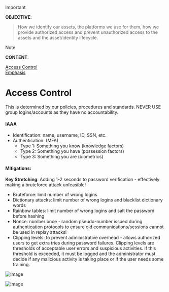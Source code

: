 > [!IMPORTANT]
**OBJECTIVE**:
>
> How we identify our assets, the platforms we use for them, how we provide authorized access and prevent unauthorized access to the assets and the asset/identity lifecycle.

> [!NOTE]
> **CONTENT**:
> 
> [Access Control](#access-control)  
> [Emphasis](#emphasis) 

# Access Control
This is determined by our policies, procedures and standards.
NEVER USE group logins/accounts as they have no accountability.
#### IAAA
- Identification: name, username, ID, SSN, etc.
- Authentication: (MFA)
  - Type 1: Something you know (knowledge factors)
  - Type 2: Something you have (possession factors)
  - Type 3: Something you are (biometrics)
  

#### Mitigations:
**Key Stretching**: Adding 1-2 seconds to password verification - effectively making a bruteforce attack unfeasible!
- Bruteforce: limit number of wrong logins
- Dictionary attacks: limit number of wrong logins and blacklist dictionary words
- Rainbow tables: limit number of wrong logins and salt the password before hashing
- Nonce: number once - random pseudo-number issued during authentication protocols to ensure old communications/sessions cannot be used in replay attacks!
- Clipping levels: to prevent administrative overhead - allows authorized users to get extra tries during password failures. Clipping levels are thresholds of acceptable user errors and suspicious activities. If this threshold is exceeded, it must be logged and the administrator must decide if any malicious activity is taking place or if the user needs some training.

![image](https://github.com/user-attachments/assets/8c3825e2-4ed5-4079-96d5-d8b0407c2a19)

![image](https://github.com/user-attachments/assets/376251b0-17c1-4500-84d2-fee0d4a2b61a)


